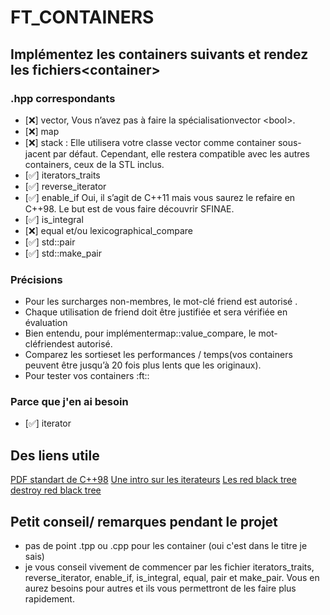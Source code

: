 # FT\_CONTAINERS 

## Implémentez les containers suivants et rendez les fichiers\<container\>
### .hpp correspondants 
- [❌] vector, Vous n’avez pas à faire la spécialisationvector \<bool\>.
- [❌] map
- [❌] stack : Elle utilisera votre classe vector comme container sous-jacent par défaut.
Cependant, elle restera compatible avec les autres containers, ceux de la STL inclus.
- [✅] iterators_traits
- [✅] reverse_iterator
- [✅] enable_if Oui, il s’agit de C++11 mais vous saurez le refaire en C++98. Le but est de vous faire découvrir SFINAE.
- [✅] is_integral
- [❌] equal et/ou lexicographical_compare
- [✅] std::pair
- [✅] std::make_pair
 
### Précisions
- Pour les surcharges non-membres, le mot-clé friend est autorisé .
- Chaque utilisation de friend doit être justifiée et sera vérifiée en évaluation
- Bien entendu, pour implémentermap::value_compare, le mot-cléfriendest autorisé.
- Comparez les sortieset les performances / temps(vos containers peuvent être jusqu’à 20 fois plus lents que les originaux).
- Pour tester vos containers :ft::<container>

### Parce que j'en ai besoin
- [✅] iterator

## Des liens utile
[PDF standart de C++98](https://www.lirmm.fr/~ducour/Doc-objets/ISO+IEC+14882-1998.pdf)
[Une intro sur les iterateurs](https://www.codeproject.com/Articles/36530/An-Introduction-to-Iterator-Traits)
[Les red black tree](https://www.geeksforgeeks.org/c-program-red-black-tree-insertion/)
[destroy red black tree](https://www.programiz.com/dsa/deletion-from-a-red-black-tree)
## Petit conseil/ remarques pendant le projet
- pas de point .tpp ou .cpp pour les container (oui c'est dans le titre je sais)
- je vous conseil vivement de commencer par les fichier iterators_traits, reverse_iterator, enable_if, is_integral, equal, pair et make_pair. Vous en aurez besoins pour autres et ils vous permettront de les faire plus rapidement.
